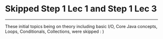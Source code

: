 # Skipped Step 1 Lec 1 and Step 1 Lec 3

---

These initial topics being on theory including basic I/O, Core Java concepts, Loops, Conditionals, Collections, were skipped : )